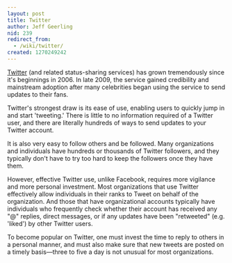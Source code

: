 ```yaml
---
layout: post
title: Twitter
author: Jeff Geerling
nid: 239
redirect_from:
  - /wiki/twitter/
created: 1270249242
---
```

<p>
	<a href="http://twitter.com/">Twitter</a> (and related status-sharing services) has grown tremendously since it&#39;s beginnings in 2006. In late 2009, the service gained credibility and mainstream adoption after many celebrities began using the service to send updates to their fans.</p>
<p>
	Twitter&#39;s strongest draw is its ease of use, enabling users to quickly jump in and start &#39;tweeting.&#39; There is little to no information required of a Twitter user, and there are literally hundreds of ways to send updates to your Twitter account.</p>
<p>
	It is also very easy to follow others and be followed. Many organizations and individuals have hundreds or thousands of Twitter followers, and they typically don&#39;t have to try too hard to keep the followers once they have them.</p>
<p>
	However, effective Twitter use, unlike Facebook, requires more vigilance and more personal investment. Most organizations that use Twitter effectively allow individuals in their ranks to Tweet on behalf of the organization. And those that have organizational accounts typically have individuals who frequently check whether their account has received any &quot;@&quot; replies, direct messages, or if any updates have been &quot;retweeted&quot; (e.g. &#39;liked&#39;) by other Twitter users.</p>
<p>
	To become popular on Twitter, one must invest the time to reply to others in a personal manner, and must also make sure that new tweets are posted on a timely basis&mdash;three to five a day is not unusual for most organizations.</p>
